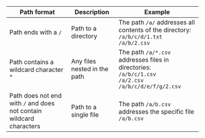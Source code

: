 |Path format|Description|Example|
|----|----|---|
|Path ends with a `/`|Path to a directory|The path `/a/` addresses all contents of the directory:<br/>`/a/b/c/d/1.txt`<br/>`/a/b/2.csv`|
|Path contains a wildcard character `*`|Any files nested in the path|The path `/a/*.csv` addresses files in directories:<br/>`/a/b/c/1.csv`<br/>`/a/2.csv`<br/>`/a/b/c/d/e/f/g/2.csv`|
|Path does not end with `/` and does not contain wildcard characters|Path to a single file|The path `/a/b.csv` addresses the specific file `/a/b.csv`|
